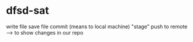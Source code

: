 # dfsd-sat
write file 
save file 
commit (means to local machine)
"stage" 
push to remote --> to show changes in our repo 